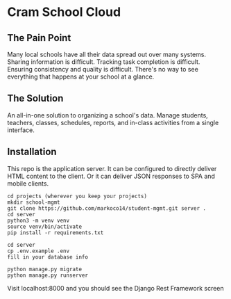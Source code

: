 # Cram School Cloud

## The Pain Point
Many local schools have all their data spread out over many systems. Sharing information is difficult. 
Tracking task completion is difficult. Ensuring consistency and quality is difficult. There's no way to see everything
that happens at your school at a glance.

## The Solution
An all-in-one solution to organizing a school's data. Manage students, teachers, classes, schedules, reports,
and in-class activities from a single interface.

## Installation
This repo is the application server. It can be configured to directly deliver HTML content to the client.
Or it can deliver JSON responses to SPA and mobile clients.

```
cd projects (wherever you keep your projects)
mkdir school-mgmt
git clone https://github.com/markoco14/student-mgmt.git server .
cd server
python3 -m venv venv
source venv/bin/activate
pip install -r requirements.txt

cd server
cp .env.example .env
fill in your database info

python manage.py migrate
python manage.py runserver
```

Visit localhost:8000 and you should see the Django Rest Framework screen